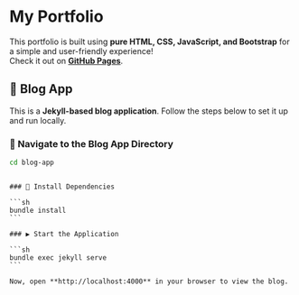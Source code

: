 # My Portfolio

This portfolio is built using **pure HTML, CSS, JavaScript, and Bootstrap** for a simple and user-friendly experience!  
Check it out on **[GitHub Pages](http://gopavasanth.github.io)**.

## 🚀 Blog App

This is a **Jekyll-based blog application**. Follow the steps below to set it up and run locally.

### 📂 Navigate to the Blog App Directory

```sh
cd blog-app
```

````

### 🔧 Install Dependencies

```sh
bundle install
```

### ▶️ Start the Application

```sh
bundle exec jekyll serve
```

Now, open **http://localhost:4000** in your browser to view the blog.
````
